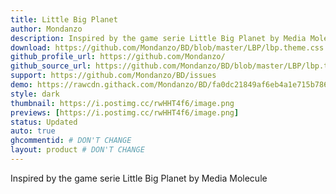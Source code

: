```yaml
---
title: Little Big Planet
author: Mondanzo
description: Inspired by the game serie Little Big Planet by Media Molecule
download: https://github.com/Mondanzo/BD/blob/master/LBP/lbp.theme.css
github_profile_url: https://github.com/Mondanzo/
github_source_url: https://github.com/Mondanzo/BD/blob/master/LBP/lbp.theme.css
support: https://github.com/Mondanzo/BD/issues
demo: https://rawcdn.githack.com/Mondanzo/BD/fa0dc21849af6eb4a1e715b786ea6d50f05b1c84/LBP/lbp.theme.css
style: dark
thumbnail: https://i.postimg.cc/rwHHT4f6/image.png
previews: [https://i.postimg.cc/rwHHT4f6/image.png]
status: Updated
auto: true
ghcommentid: # DON'T CHANGE
layout: product # DON'T CHANGE
---
```

Inspired by the game serie Little Big Planet by Media Molecule